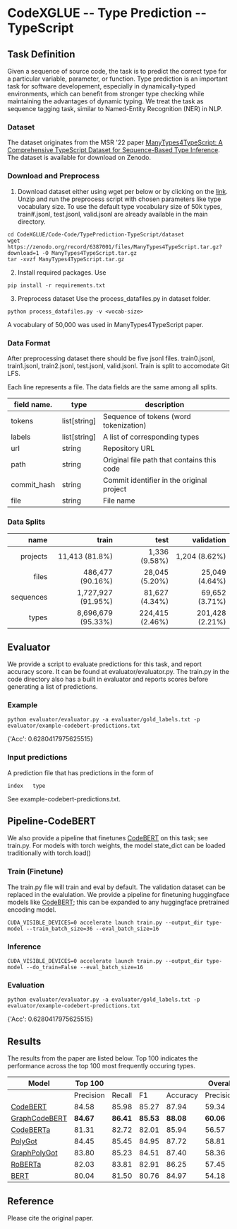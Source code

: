 # CodeXGLUE -- Type Prediction -- TypeScript

## Task Definition

Given a sequence of source code, the task is to predict the correct type for a particular variable, parameter, or
function. Type prediction is an important task for software developement, especially in dynamically-typed environments,
which can benefit from stronger type checking while maintaining the advantages of dynamic typing. We treat the task as
sequence tagging task, similar to Named-Entity Recognition (NER) in NLP.

### Dataset

The dataset originates from the MSR '22
paper [ManyTypes4TypeScript: A Comprehensive TypeScript Dataset for Sequence-Based Type Inference](). The dataset is
available for download on Zenodo.

### Download and Preprocess

1. Download dataset either using wget per below or by clicking on
   the [link](https://zenodo.org/record/6387001/files/ManyTypes4TypeScript.tar.gz?download=1). Unzip and run the
   preprocess script with chosen parameters like type vocabulary size. To use the default type vocabulary size of 50k
   types, train#.jsonl, test.jsonl, valid.jsonl are already available in the main directory.

```shell
cd CodeXGLUE/Code-Code/TypePrediction-TypeScript/dataset
wget https://zenodo.org/record/6387001/files/ManyTypes4TypeScript.tar.gz?download=1 -O ManyTypes4TypeScript.tar.gz
tar -xvzf ManyTypes4TypeScript.tar.gz

```

2. Install required packages. Use

```shell
pip install -r requirements.txt
```

3. Preprocess dataset Use the process_datafiles.py in dataset folder.

```shell
python process_datafiles.py -v <vocab-size> 
```

A vocabulary of 50,000 was used in ManyTypes4TypeScript paper.

### Data Format

After preprocessing dataset there should be five jsonl files. train0.jsonl, train1.jsonl, train2.jsonl, test.jsonl,
valid.jsonl. Train is split to accomodate Git LFS.

Each line represents a file. The data fields are the same among all splits.

|field name. | type        |               description                  |
|------------|-------------|--------------------------------------------|
|tokens      |list[string] | Sequence of tokens (word tokenization)     |
|labels      |list[string] | A list of corresponding types              |
|url         |string       | Repository URL                             |
|path        |string       | Original file path that contains this code |
|commit_hash |string       | Commit identifier in the original project  |
|file        |string       | File name                                  |

### Data Splits

|   name   |  train   |test|   validation  |
|---------:|---------:|---------:|--------:|
|projects  |  11,413 (81.8%) | 1,336 (9.58%)  | 1,204 (8.62%) |
|files     |  486,477 (90.16%) |28,045 (5.20%)|  25,049 (4.64%)|
|sequences |  1,727,927 (91.95%)| 81,627 (4.34%)| 69,652 (3.71%)  |
|types     |  8,696,679 (95.33%) |  224,415  (2.46%)|  201,428 (2.21%) |

## Evaluator

We provide a script to evaluate predictions for this task, and report accuracy score. It can be found at
evaluator/evaluator.py. The train.py in the code directory also has a built in evaluator and reports scores before
generating a list of predictions.

### Example

```shell
python evaluator/evaluator.py -a evaluator/gold_labels.txt -p evaluator/example-codebert-predictions.txt
```

{'Acc': 0.6280417975625515}

### Input predictions

A prediction file that has predictions in the form of

```shell
index	type
```

See example-codebert-predictions.txt.

## Pipeline-CodeBERT

We also provide a pipeline that finetunes [CodeBERT](https://arxiv.org/pdf/2002.08155.pdf) on this task; see train.py.
For models with torch weights, the model state_dict can be loaded traditionally with torch.load()

### Train (Finetune)

The train.py file will train and eval by default. The validation dataset can be replaced in the evalulation. We provide
a pipeline for finetuning huggingface models like [CodeBERT](https://arxiv.org/pdf/2002.08155.pdf); this can be expanded
to any huggingface pretrained encoding model.

```shell
CUDA_VISIBLE_DEVICES=0 accelerate launch train.py --output_dir type-model --train_batch_size=36 --eval_batch_size=16
```

### Inference

```shell
CUDA_VISIBLE_DEVICES=0 accelerate launch train.py --output_dir type-model --do_train=False --eval_batch_size=16
```

### Evaluation

```shell
python evaluator/evaluator.py -a evaluator/gold_labels.txt -p evaluator/example-codebert-predictions.txt
```

{'Acc': 0.6280417975625515}

## Results

The results from the paper are listed below. Top 100 indicates the performance across the top 100 most frequently
occuring types.

| Model | Top 100 | | | | Overall | | | |
| --- | ----------- | --- | --- | --- | --- | --- | --- | --- |
| |Precision | Recall | F1 | Accuracy | Precision | Recall | F1 | Accuracy|
| [CodeBERT](https://arxiv.org/pdf/2002.08155.pdf) | 84.58 | 85.98 | 85.27 | 87.94 | 59.34 | 59.80 | 59.57 | 61.72|
| [GraphCodeBERT](https://arxiv.org/pdf/2009.08366.pdf)| **84.67**  | **86.41**  | **85.53** | **88.08** | **60.06** | **61.08** | **60.57** | **62.51** |
| [CodeBERTa](https://huggingface.co/huggingface/CodeBERTa-small-v1) | 81.31 | 82.72| 82.01  | 85.94|56.57|56.85|56.71| 59.81|
| [PolyGot](https://arxiv.org/pdf/2112.02043.pdf) | 84.45 | 85.45 | 84.95 | 87.72 | 58.81 | 58.91 | 58.86 | 61.29   |
| [GraphPolyGot](https://arxiv.org/pdf/2112.02043.pdf)  | 83.80  | 85.23 |  84.51  | 87.40 | 58.36 | 58.91 | 58.63 | 61.00  |
| [RoBERTa](https://arxiv.org/pdf/1907.11692.pdf) | 82.03 | 83.81 | 82.91  | 86.25 | 57.45 | 57.62 | 57.54 | 59.84|
| [BERT](https://arxiv.org/pdf/1810.04805.pdf) | 80.04  | 81.50 | 80.76 | 84.97 | 54.18 | 54.02 | 54.10 | 57.52 |

## Reference

Please cite the original paper.
<pre><code>
</code></pre>


